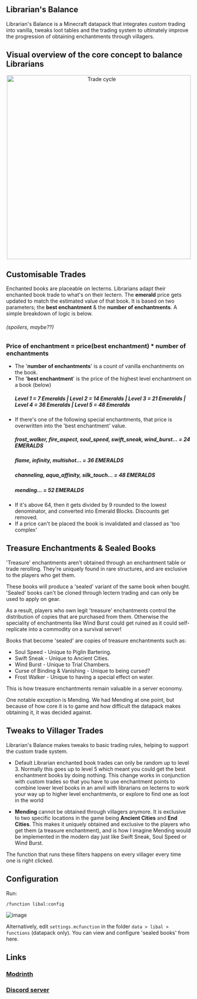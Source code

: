 ## Librarian's Balance

Librarian's Balance is a Minecraft datapack that integrates custom trading into vanilla, tweaks loot tables and the trading system to ultimately improve the progression of obtaining enchantments through villagers. 

## Visual overview of the core concept to balance Librarians

<p align="center">
    <img src="https://github.com/user-attachments/assets/65af2e7b-9860-45b1-858c-40bbbf6c2b34" alt="Trade cycle" width="500"/>
</p>

## Customisable Trades

Enchanted books are placeable on lecterns. Librarians adapt their enchanted book trade to what's on their lectern. The **emerald** price gets updated to match the estimated value of that book.
It is based on two parameters; the **best enchantment** & the **number of enchantments**. A simple breakdown of logic is below.  
<h6>(spoilers, maybe??)</h6>

### Price of enchantment = price(best enchantment) * number of enchantments </h3>

- The '**number of enchantments**' is a count of vanilla enchantments on the book.
- The '**best enchantment**' is the price of the highest level enchantment on a book (below)
  ##### Level 1 = 7 Emeralds  |  Level 2 = 14 Emeralds  |  Level 3 = 21 Emeralds  |  Level 4 = 36 Emeralds  |  Level 5 = 48 Emeralds
- If there's one of the following special enchantments, that price is overwritten into the 'best enchantment' value.
  <h5> frost_walker, fire_aspect, soul_speed, swift_sneak, wind_burst... = 24 EMERALDS </h5>
  <h5> flame, infinity, multishot... = 36 EMERALDS </h5>
  <h5> channeling, aqua_affinity, silk_touch... = 48 EMERALDS </h5>
  <h5> mending... = 52 EMERALDS </h5>
- If it's above 64, then it gets divided by 9 rounded to the lowest denominator, and converted into Emerald Blocks. Discounts get removed.
- If a price can't be placed the book is invalidated and classed as 'too complex'

## Treasure Enchantments & Sealed Books

'Treasure' enchantments aren't obtained through an enchantment table or trade rerolling. They're uniquely found in rare structures, and are exclusive to the players who get them.

These books will produce a 'sealed' variant of the same book when bought. 'Sealed' books can't be cloned through lectern trading and can only be used to apply on gear.

As a result, players who own legit 'treasure' enchantments control the distribution of copies that are purchased from them. Otherwise the speciality of enchantments like Wind Burst could get ruined as it could self-replicate into a commodity on a survival server!

Books that become 'sealed' are copies of treasure enchantments such as:

- Soul Speed  -  Unique to Piglin Bartering.
- Swift Sneak  -  Unique to Ancient Cities.
- Wind Burst  -  Unique to Trial Chambers.
- Curse of Binding & Vanishing  -  Unique to being cursed?
- Frost Walker  -  Unique to having a special effect on water.

This is how treasure enchantments remain valuable in a server economy. 

One notable exception is Mending. We had Mending at one point, but because of how core it is to game and how difficult the datapack makes obtaining it, it was decided against. 

## Tweaks to Villager Trades
Librarian's Balance makes tweaks to basic trading rules, helping to support the custom trade system.

- Default Librarian enchanted book trades can only be random up to level 3. Normally this goes up to level 5 which meant you could get the best enchantment books by doing nothing. This change works in conjunction with custom trades so that you have to use enchantment points to combine lower level books in an anvil with librarians on lecterns to work your way up to higher level enchantments, or explore to find one as loot in the world
 
- **Mending** cannot be obtained through villagers anymore. It is exclusive to two specific locations in the game being **Ancient Cities** and **End Cities**. This makes it uniquely obtained and exclusive to the players who get them (a treasure enchantment), and is how I imagine Mending would be implemented in the modern day just like Swift Sneak, Soul Speed or Wind Burst.      

The function that runs these filters happens on every villager every time one is right clicked.  

## Configuration
Run:
```
/function libal:config
```
![image](https://github.com/user-attachments/assets/42d7e286-8357-4f3c-a824-5f21b6b47c41)

Alternatively, edit `settings.mcfunction` in the folder `data > libal > functions` (datapack only). You can view and configure 'sealed books' from here.

## Links

### [Modrinth](https://modrinth.com/datapack/librarians-balance)
### [Discord server](https://discord.gg/vruTPnV)
